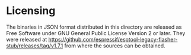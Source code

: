 # Licensing

The binaries in JSON format distributed in this directory are released as Free Software under GNU General Public License Version 2 or later. They were released at https://github.com/espressif/esptool-legacy-flasher-stub/releases/tag/v1.7.1 from where the sources can be obtained.
